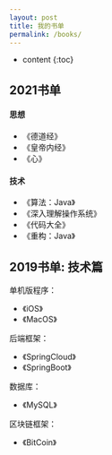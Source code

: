 ```yaml
---
layout: post
title: 我的书单
permalink: /books/
---
```


* content
{:toc}


2021书单
------

#### 思想
+ 《德道经》
+ 《皇帝内经》
+ 《心》


#### 技术
+ 《算法：Java》
+ 《深入理解操作系统》
+ 《代码大全》
+ 《重构：Java》



2019书单: 技术篇
-------

单机版程序：
+ 《iOS》
+ 《MacOS》

后端框架：
+ 《SpringCloud》
+ 《SpringBoot》

数据库：
+ 《MySQL》

区块链框架：
+ 《BitCoin》
